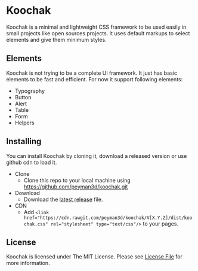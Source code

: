 Koochak
=======
Koochak is a minimal and lightweight CSS framework to be used easily in small projects like open sources projects. It uses default markups to select elements and give them minimum styles.

Elements
-------
Koochak is not trying to be a complete UI framework. It just has basic elements to be fast and efficient. For now it support following elements:
* Typography
* Button
* Alert
* Table
* Form
* Helpers

Installing
----------
You can install Koochak by cloning it, download a released version or use github cdn to load it.
* Clone
    * Clone this repo to your local machine using https://github.com/peyman3d/koochak.git
* Download
    * Download the [latest release](https://github.com/peyman3d/koochak/releases) file.
* CDN
    * Add `<link href="https://cdn.rawgit.com/peyman3d/koochak/V[X.Y.Z]/dist/koochak.css" rel="stylesheet" type="text/css"/>` to your pages.

License
-------
Koochak is licensed under The MIT License. Please see [License File](https://github.com/peyman3d/koochak/blob/master/LICENSE) for more information.